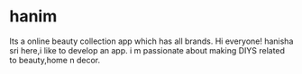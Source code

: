 # hanim
Its a online beauty collection app which has all brands.
Hi everyone!
hanisha sri here,i like to develop an app.
i m passionate about making DIYS related to beauty,home n decor.
